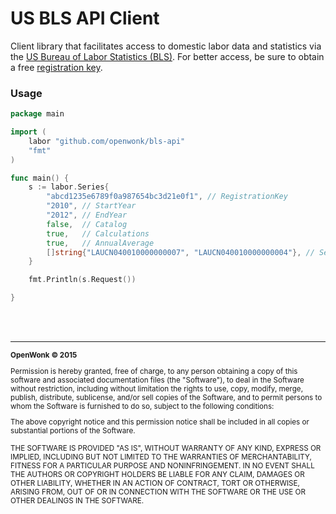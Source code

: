 US BLS API Client
=======
Client library that facilitates access to domestic labor data and statistics via the [US Bureau of Labor Statistics (BLS)](http://bls.gov).  For better access, be sure to obtain a free [registration key](http://data.bls.gov/registrationEngine/). 


### Usage
```go
package main

import (
	labor "github.com/openwonk/bls-api"
	"fmt"
)

func main() {
	s := labor.Series{
		"abcd1235e6789f0a987654bc3d21e0f1", // RegistrationKey
		"2010", // StartYear
		"2012", // EndYear
		false,  // Catalog
		true,   // Calculations
		true,   // AnnualAverage
		[]string{"LAUCN040010000000007", "LAUCN040010000000004"}, // Series
	}

	fmt.Println(s.Request())

}
```
<br>
<br>

<hr>
<small>
<strong>OpenWonk &copy; 2015 </strong>

Permission is hereby granted, free of charge, to any person obtaining a copy
of this software and associated documentation files (the "Software"), to deal
in the Software without restriction, including without limitation the rights
to use, copy, modify, merge, publish, distribute, sublicense, and/or sell
copies of the Software, and to permit persons to whom the Software is
furnished to do so, subject to the following conditions:

The above copyright notice and this permission notice shall be included in
all copies or substantial portions of the Software.

THE SOFTWARE IS PROVIDED "AS IS", WITHOUT WARRANTY OF ANY KIND, EXPRESS OR
IMPLIED, INCLUDING BUT NOT LIMITED TO THE WARRANTIES OF MERCHANTABILITY,
FITNESS FOR A PARTICULAR PURPOSE AND NONINFRINGEMENT. IN NO EVENT SHALL THE
AUTHORS OR COPYRIGHT HOLDERS BE LIABLE FOR ANY CLAIM, DAMAGES OR OTHER
LIABILITY, WHETHER IN AN ACTION OF CONTRACT, TORT OR OTHERWISE, ARISING FROM,
OUT OF OR IN CONNECTION WITH THE SOFTWARE OR THE USE OR OTHER DEALINGS IN
THE SOFTWARE.
</small>